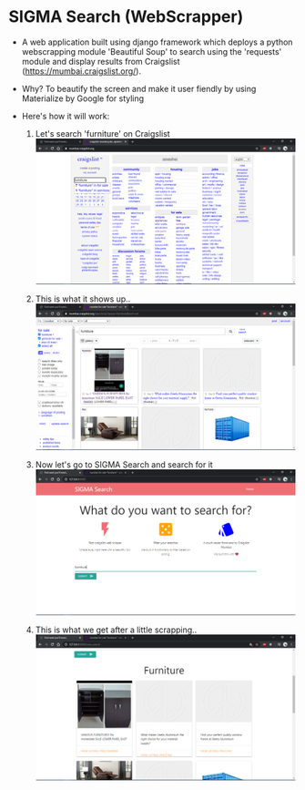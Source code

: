 # SIGMA Search (WebScrapper)

- A web application built using django framework which deploys a python webscrapping module 'Beautiful Soup' to search using the 'requests' module and display results from Craigslist (https://mumbai.craigslist.org/).
- Why? To beautify the screen and make it user fiendly by using Materialize by Google for styling
- Here's how it will work:

  1. Let's search 'furniture' on Craigslist\
  ![](https://github.com/dhairyap99/WebScrapper/blob/master/demo/1.png)
  
  2. This is what it shows up..\
  ![](https://github.com/dhairyap99/WebScrapper/blob/master/demo/2.png)
  
  3. Now let's go to SIGMA Search and search for it\
  ![](https://github.com/dhairyap99/WebScrapper/blob/master/demo/3.png)
  
  4. This is what we get after a little scrapping..\
  ![](https://github.com/dhairyap99/WebScrapper/blob/master/demo/4.png)
